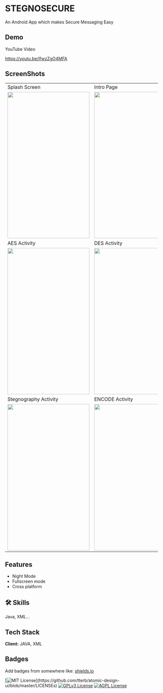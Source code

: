 
# STEGNOSECURE

An Android App which makes Secure Messaging Easy


## Demo

YouTube Video 
 
https://youtu.be/lfwzZgO4MFA

## ScreenShots


<table>
  <tr>
    <td>Splash Screen</td>
     <td>Intro Page</td>
     <td>Home Activity</td>
  </tr>
  <tr>
    <td><img src="https://user-images.githubusercontent.com/69284228/164975736-f918da0e-9fb5-4d5e-86e2-d5429e050029.jpg" width=270 height=480></td>
    <td><img src="https://user-images.githubusercontent.com/69284228/164975741-10754a3c-3776-4902-a396-e2acfa38ea68.jpg" width=270 height=480></td>
    <td><img src="https://user-images.githubusercontent.com/69284228/164975744-0d823c3d-5c9c-4495-8ef8-152eb7eff833.jpg" width=270 height=480></td>
  </tr>
  
  <tr>
    <td>AES Activity</td>
     <td>DES Activity</td>
     <td>RSA Activity</td>
  </tr>
  
  <tr>
    <td><img src="https://user-images.githubusercontent.com/69284228/164975750-99d8d2c5-8c06-4cbc-b677-8deb698ab267.jpg" width=270 height=480></td>
    <td><img src="https://user-images.githubusercontent.com/69284228/164975752-7046608a-12d4-4b32-b9dc-4350577f60b6.jpg" width=270 height=480></td>
    <td><img src="https://user-images.githubusercontent.com/69284228/164975761-4f5729b1-dfb6-44a3-aba1-25621b0b9293.jpg" width=270 height=480></td>
  </tr>
  
   <tr>
    <td>Stegnography Activity</td>
     <td>ENCODE Activity</td>
     <td>DECODE Activity</td>
  </tr>
  <tr>
    <td><img src="https://user-images.githubusercontent.com/69284228/164975766-624faf1b-18f5-4aff-8e99-10155c59730d.jpg" width=270 height=480></td>
    <td><img src="https://user-images.githubusercontent.com/69284228/164975769-eda1560d-8fdd-4f02-91fa-20fc46cf4dbb.jpg" width=270 height=480></td>
    <td><img src="https://user-images.githubusercontent.com/69284228/164975772-a6c874bd-4cb8-4d2a-9b44-b86347914959.jpg" width=270 height=480></td>
  </tr>
  
 </table>


## Features

- Night Mode
- Fullscreen mode
- Cross platform


## 🛠 Skills
Java, XML...


## Tech Stack

**Client:** JAVA, XML


## Badges

Add badges from somewhere like: [shields.io](https://shields.io/)

[![MIT License](https://img.shields.io/apm/l/atomic-design-ui.svg?)](https://github.com/tterb/atomic-design-ui/blob/master/LICENSEs)
[![GPLv3 License](https://img.shields.io/badge/License-GPL%20v3-yellow.svg)](https://opensource.org/licenses/)
[![AGPL License](https://img.shields.io/badge/license-AGPL-blue.svg)](http://www.gnu.org/licenses/agpl-3.0)



















